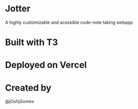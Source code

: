 # Jotter
A highly customizable and acessible code-note taking webapp

# Built with T3

# Deployed on Vercel

# Created by
@jOshjGomes